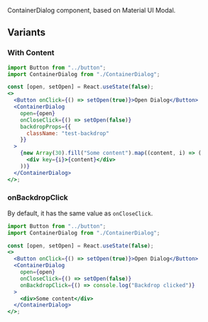 ContainerDialog component, based on Material UI Modal.

## Variants

### With Content

```jsx
import Button from "../button";
import ContainerDialog from "./ContainerDialog";

const [open, setOpen] = React.useState(false);
<>
  <Button onClick={() => setOpen(true)}>Open Dialog</Button>
  <ContainerDialog
    open={open}
    onCloseClick={() => setOpen(false)}
    backdropProps={{
      className: "test-backdrop"
    }}
  >
    {new Array(30).fill("Some content").map((content, i) => (
      <div key={i}>{content}</div>
    ))}
  </ContainerDialog>
</>;
```

### onBackdropClick

By default, it has the same value as `onCloseClick`.

```jsx
import Button from "../button";
import ContainerDialog from "./ContainerDialog";

const [open, setOpen] = React.useState(false);
<>
  <Button onClick={() => setOpen(true)}>Open Dialog</Button>
  <ContainerDialog
    open={open}
    onCloseClick={() => setOpen(false)}
    onBackdropClick={() => console.log("Backdrop clicked")}
  >
    <div>Some content</div>
  </ContainerDialog>
</>;
```
